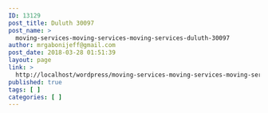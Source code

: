 ```yaml
---
ID: 13129
post_title: Duluth 30097
post_name: >
  moving-services-moving-services-moving-services-duluth-30097
author: mrgabonijeff@gmail.com
post_date: 2018-03-28 01:51:39
layout: page
link: >
  http://localhost/wordpress/moving-services-moving-services-moving-services-duluth-30097/
published: true
tags: [ ]
categories: [ ]
---
```

